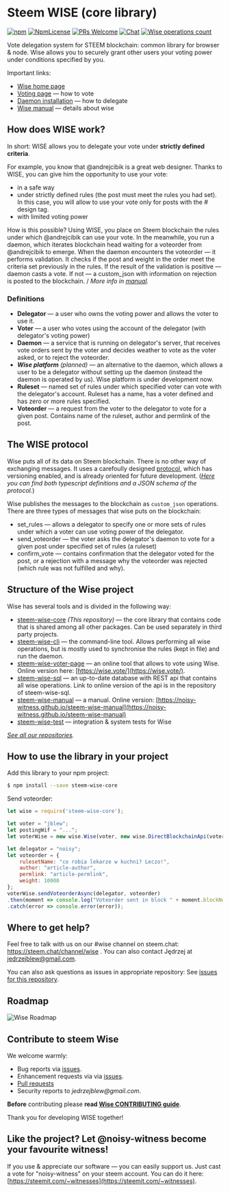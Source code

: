 # Steem WISE (core library)


[![npm](https://img.shields.io/npm/v/steem-wise-core.svg?style=flat-square)](https://www.npmjs.com/package/steem-wise-core) [![NpmLicense](https://img.shields.io/npm/l/steem-wise-core.svg?style=flat-square)](https://www.npmjs.com/package/steem-wise-core) [![PRs Welcome](https://img.shields.io/badge/PRs-welcome-brightgreen.svg?style=flat-square)](http://makeapullrequest.com) [![Chat](https://img.shields.io/badge/chat-on%20steem.chat-6b11ff.svg?style=flat-square)](https://steem.chat/channel/wise) [![Wise operations count](https://img.shields.io/badge/dynamic/json.svg?label=wise%20operations%20count&url=http%3A%2F%2Fmuon.jblew.pl%3A3000%2Foperations%3Fselect%3Dcount&query=%24%5B0%5D.count&colorB=blue&style=flat-square)](http://muon.jblew.pl:3000/operations?select=moment,delegator,voter,operation_type&order=moment.desc)



Vote delegation system for STEEM blockchain: common library for browser & node. Wise allows you to securely grant other users your voting power under conditions specified by you.

Important links:

- [Wise home page](https://noisy-witness.github.io/steem-wise-manual/)
- [Voting page](https://wise.vote/)  — how to vote
- [Daemon installation](https://noisy-witness.github.io/steem-wise-manual/installation) — how to delegate
- [Wise manual](https://noisy-witness.github.io/steem-wise-manual/introduction) — details about wise



## How does WISE work?

In short: WISE allows you to delegate your vote under **strictly defined criteria**.

For example, you know that @andrejcibik is a great web designer. Thanks to WISE, you can give him the opportunity to use your vote:

- in a safe way
- under strictly defined rules (the post must meet the rules you had set). In this case, you will allow to use your vote only for posts with the # design tag.
- with limited voting power

How is this possible? Using WISE, you place on Steem blockchain the rules under which @andrejcibik can use your vote. In the meanwhile, you run a daemon, which iterates blockchain head waiting for a voteorder from @andrejcibik to emerge. When the daemon encounters the voteorder — it performs validation. It checks if the post and weight in the order meet the criteria set previously in the rules. If the result of the validation is positive — daemon casts a vote. If not — a custom_json with information on rejection is posted to the blockchain. / _More info in [manual](https://noisy-witness.github.io/steem-wise-manual/introduction)._



### Definitions

- **Delegator** — a user who owns the voting power and allows the voter to use it.
- **Voter** — a user who votes using the account of the delegator (with delegator's voting power)
- **Daemon** — a service that is running on delegator's server, that receives vote orders sent by the voter and decides weather to vote as the voter asked, or to reject the voteorder.
- ***Wise platform*** *(planned)* — an alternative to the daemon, which allows a user to be a delegator without setting up the daemon (instead the daemon is operated by us). Wise platform is under development now.
- **Ruleset** — named set of rules under which specified voter can vote with the delegator's account. Ruleset has a name, has a voter defined and has zero or more rules specified.
- **Voteorder** — a request from the voter to the delegator to vote for a given post. Contains name of the ruleset, author and permlink of the post.



## The WISE protocol

Wise puts all of its data on Steem blockchain. There is no other way of exchanging messages. It uses a carefoully designed [protocol](https://github.com/noisy-witness/steem-wise-core/tree/master/src/protocol/versions), which has versioning enabled, and is already oriented for future development. (_[Here](https://github.com/noisy-witness/steem-wise-core/tree/master/src/protocol/versions/v2) you can find both typescript definitions and a JSON schema of the protocol._)

Wise publishes the messages to the blockchain as `custom_json` operations. There are three types of messages that wise puts on the blockchain:

- set_rules — allows a delegator to specify one or more sets of rules under which a voter can use voting power of the delegator.
- send_voteorder — the voter asks the delegator's daemon to vote for a given post under specified set of rules (a ruleset)
- confirm_vote — contains confirmation that the delegator voted for the post, or a rejection with a message why the voteorder was rejected (which rule was not fulfilled and why).



## Structure of the Wise project

Wise has several tools and is divided in the following way:

- [steem-wise-core](https://github.com/noisy-witness/steem-wise-core) *(This repository)* — the core library that contains code that is shared among all other packages. Can be used separately in third party projects.
- [steem-wise-cli](https://github.com/noisy-witness/steem-wise-cli) — the command-line tool. Allows performing all wise operations, but is mostly used to synchronise the rules (kept in file) and run the daemon.
- [steem-wise-voter-page](https://github.com/noisy-witness/steem-wise-voter-page) — an online tool that allows to vote using Wise. Online version here: [https://wise.vote/](https://wise.vote/).
- [steem-wise-sql](https://github.com/noisy-witness/steem-wise-sql) — an up-to-date database with REST api that contains all wise operations. Link to online version of the api is in the repository of steem-wise-sql.
- [steem-wise-manual](https://github.com/noisy-witness/steem-wise-manual) — a manual. Online version: [https://noisy-witness.github.io/steem-wise-manual](https://noisy-witness.github.io/steem-wise-manual)
- [steem-wise-test](https://github.com/noisy-witness/steem-wise-test) — integration & system tests for Wise

*[See all our repositories](https://github.com/noisy-witness).*



## How to use the library in your project

Add this library to your npm project:

```bash
$ npm install --save steem-wise-core
```

Send voteorder:

```js
let wise = require('steem-wise-core');

let voter = "jblew";
let postingWif = "...";
let voterWise = new wise.Wise(voter, new wise.DirectBlockchainApi(voter, postingWif));

let delegator = "noisy";
let voteorder = {
    rulesetName: "co robia lekarze w kuchni? Leczo!",
    author: "article-author",
    permlink: "article-permlink",
    weight: 10000
};
voterWise.sendVoteorderAsync(delegator, voteorder)
.then(moment => console.log("Voteorder sent in block " + moment.blockNum))
.catch(error => console.error(error));
```



## Where to get help?

Feel free to talk with us on our #wise channel on steem.chat: https://steem.chat/channel/wise .
You can also contact Jędrzej at jedrzejblew@gmail.com.

You can also ask questions as issues in appropriate repository: See [issues for this repository](https://github.com/noisy-witness/steem-wise-core/issues).



## Roadmap

![Wise Roadmap](https://noisy-witness.github.io/steem-wise-manual/assets/images/roadmap/Roadmap-02.png)



## Contribute to steem Wise

We welcome warmly:

- Bug reports via [issues](https://github.com/noisy-witness/steem-wise-core/issues).
- Enhancement requests via via [issues](https://github.com/noisy-witness/steem-wise-core/issues).
- [Pull requests](https://github.com/noisy-witness/steem-wise-core/pulls)
- Security reports to _jedrzejblew@gmail.com_.

**Before** contributing please **read [Wise CONTRIBUTING guide](https://github.com/noisy-witness/steem-wise-core/blob/master/CONTRIBUTING.md)**.

Thank you for developing WISE together!



## Like the project? Let @noisy-witness become your favourite witness!

If you use & appreciate our software — you can easily support us. Just cast a vote for "noisy-witness" on your steem account. You can do it here: [https://steemit.com/~witnesses](https://steemit.com/~witnesses).

